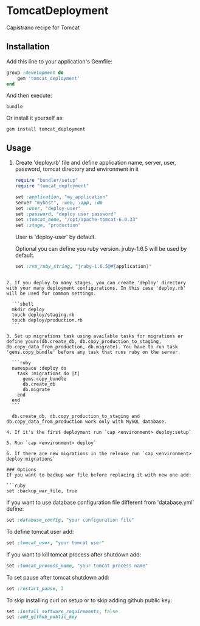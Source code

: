 # TomcatDeployment

Capistrano recipe for Tomcat

## Installation

Add this line to your application's Gemfile:

```ruby
group :development do
    gem 'tomcat_deployment'
end
```

And then execute:

```shell
bundle
```

Or install it yourself as:

```shell
gem install tomcat_deployment
```

## Usage

1. Create 'deploy.rb' file and define application name, server, user, password, tomcat directory and environment in it

    ```ruby
    require "bundler/setup"
    require "tomcat_deployment"

    set :application, "my_application"
    server "myhost", :web, :app, :db
    set :user, "deploy-user"
    set :password, "deploy user password"
    set :tomcat_home, "/opt/apache-tomcat-6.0.33"
    set :stage, "production"
    ```

    User is 'deploy-user' by default.

    Optional you can define you ruby version. jruby-1.6.5 will be used by default.

    ```ruby
    set :rvm_ruby_string, "jruby-1.6.5@#{application}"
  ```

2. If you deploy to many stages, you can create 'deploy' directory with your many deployment configurations. In this case 'deploy.rb' will be used for common settings.

    ```shell
    mkdir deploy
    touch deploy/staging.rb
    touch deploy/production.rb
    ```

3. Set up migrations task using available tasks for migrations or define yours(db.create_db, db.copy_production_to_staging, db.copy_data_from_production, db.migrate). You have to run task 'gems.copy_bundle' before any task that runs ruby on the server.

    ```ruby
    namespace :deploy do
      task :migrations do |t|
        gems.copy_bundle
        db.create_db
        db.migrate
      end
    end
    ```

    db.create_db, db.copy_production_to_staging and db.copy_data_from_production work only with MySQL database.

4. If it's the first deployment run `cap <environment> deploy:setup`

5. Run `cap <environment> deploy`

6. If there are new migrations in the release run `cap <environment> deploy:migrations`

### Options
If you want to backup war file before replacing it with new one add:

```ruby
set :backup_war_file, true
```


If you want to use database configuration file different from 'database.yml' define:

```ruby
set :database_config, "your configuration file"
```

To define tomcat user add:

```ruby
set :tomcat_user, "your tomcat user"
```

If you want to kill tomcat process after shutdown add:

```ruby
set :tomcat_process_name, "your tomcat process name"
```

To set pause after tomcat shutdown add:

```ruby
set :restart_pause, 3
```

To skip installing curl on setup or to skip adding github public key:

```ruby
set :install_software_requirements, false
set :add_github_public_key
```

